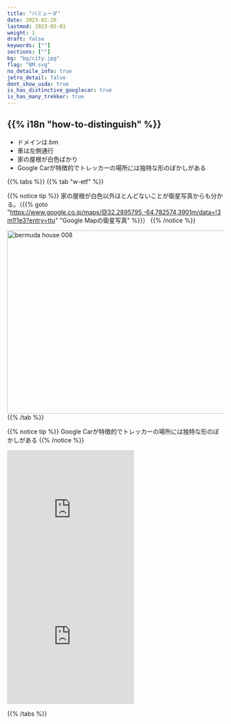 ```yaml
---
title: "バミューダ"
date: 2023-02-26
lastmod: 2023-05-01
weight: 1
draft: false
keywords: [""]
sections: [""]
bg: "bg/city.jpg"
flag: "BM.svg"
no_detaile_info: true
jetro_detail: false
dont_show_usda: true
is_has_distinctive_googlecar: true
is_has_many_trekker: true
---
```


<div class="main-desciption country-description">
    <h2 class="section-title">{{% i18n "how-to-distinguish" %}}</h2>
    <ul class="rule-list">
        <li>ドメインは<span class="quiz">.bm</span></li>
        <li>車は<span class="quiz">左側</span>通行</li>
        <li>家の屋根が<span class="quiz">白</span>色ばかり</li>
        <li>Google Carが特徴的でトレッカーの場所には独特な形のぼかしがある</li>
    </ul>
</div>

{{% tabs  %}}
{{% tab "w-etf" %}}


{{% notice tip %}}
家の屋根が白色以外ほとんどないことが衛星写真からも分かる。（{{% goto "https://www.google.co.jp/maps/@32.2895795,-64.782574,3901m/data=!3m1!1e3?entry=ttu" "Google Mapの衛星写真" %}}）
{{% /notice %}}
<div class="googlemap-if">
<a data-flickr-embed="true" href="https://www.flickr.com/photos/28307213@N02/3040131614/in/photolist-5CDtdj-24v4Vzs-9KsGJT-nqntUA-w7sqnt-8yDhyH-feZn3c-ax8RXu-iZRfZM-x89Hf-shm12-9JJRCT-8o4PtP-6sX5ra-P6LFkr-5h87eC-5nfLgc-3JxzpG-5ppE82-26CXDxQ-2aj1rLC-27CxRGW-b5tkwx-btkdLP-rrzyQx-26YQoWs-crg1f-nD4tNe-22pZh6N-4owpri-4h76B5-6DScaL-6DSbko-26azQU3-9sZRnG-Lh17A-ax6cGp-2kMZXo-5RmvB1-8mXJAu-2TUtrn-JTf7m2-fwWQBg-5h3LU2-beb9e-dJWHWp-nS8DKd-s8N775-9JJUcr-6KdeGG" title="bermuda house 008"><img src="https://live.staticflickr.com/3278/3040131614_03a4b1a3ba_z.jpg" width="640" height="426" alt="bermuda house 008"/></a><script async src="//embedr.flickr.com/assets/client-code.js" charset="utf-8"></script>
</div>
{{% /tab %}}

{{% notice tip %}}
Google Carが特徴的でトレッカーの場所には独特な形のぼかしがある
{{% /notice %}}
<div class="googlemap-if">
<iframe src="https://www.google.com/maps/embed?pb=!4v1683467821168!6m8!1m7!1sc83mWC9O9BNuxBni8eYE4A!2m2!1d32.29257540872071!2d-64.78199819199413!3f257.974943079478!4f-32.12176255062474!5f0.7820865974627469" width="295" height="295" style="border:0;" allowfullscreen="" loading="lazy" referrerpolicy="no-referrer-when-downgrade"></iframe>
<iframe src="https://www.google.com/maps/embed?pb=!4v1683468171159!6m8!1m7!1sTYhAeyghsleQUP9FRDxQGw!2m2!1d32.31266280799785!2d-64.72329466316407!3f241.9666120395585!4f-56.379786090675196!5f0.4000000000000002" width="295" height="295" style="border:0;" allowfullscreen="" loading="lazy" referrerpolicy="no-referrer-when-downgrade"></iframe>
</div>

{{% /tabs  %}}